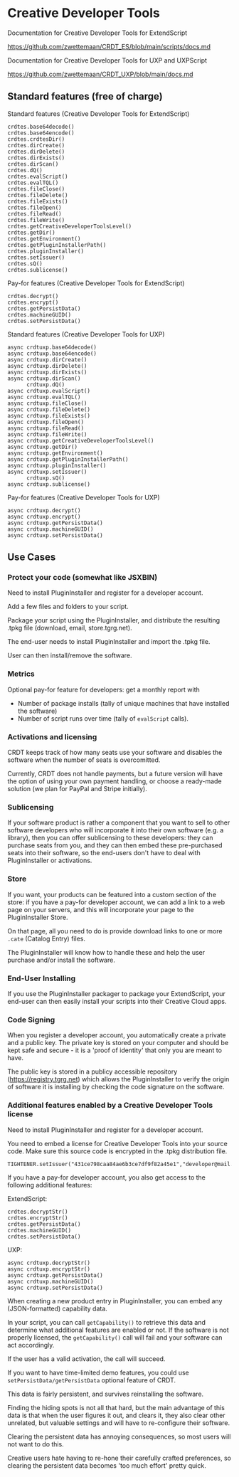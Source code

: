 # Creative Developer Tools

Documentation for Creative Developer Tools for ExtendScript

https://github.com/zwettemaan/CRDT_ES/blob/main/scripts/docs.md

Documentation for Creative Developer Tools for UXP and UXPScript

https://github.com/zwettemaan/CRDT_UXP/blob/main/docs.md

## Standard features (free of charge)

Standard features (Creative Developer Tools for ExtendScript)

```
crdtes.base64decode()
crdtes.base64encode()
crdtes.crdtesDir()
crdtes.dirCreate()
crdtes.dirDelete()
crdtes.dirExists()
crdtes.dirScan()
crdtes.dQ()
crdtes.evalScript()
crdtes.evalTQL()
crdtes.fileClose()
crdtes.fileDelete()
crdtes.fileExists()
crdtes.fileOpen()
crdtes.fileRead()
crdtes.fileWrite()
crdtes.getCreativeDeveloperToolsLevel()
crdtes.getDir()
crdtes.getEnvironment()
crdtes.getPluginInstallerPath()
crdtes.pluginInstaller()
crdtes.setIssuer()
crdtes.sQ()
crdtes.sublicense()
```

Pay-for features (Creative Developer Tools for ExtendScript)

```
crdtes.decrypt()
crdtes.encrypt()
crdtes.getPersistData()
crdtes.machineGUID()
crdtes.setPersistData()
```

Standard features (Creative Developer Tools for UXP)

```
async crdtuxp.base64decode()
async crdtuxp.base64encode()
async crdtuxp.dirCreate()
async crdtuxp.dirDelete()
async crdtuxp.dirExists()
async crdtuxp.dirScan()
      crdtuxp.dQ()
async crdtuxp.evalScript()
async crdtuxp.evalTQL()
async crdtuxp.fileClose()
async crdtuxp.fileDelete()
async crdtuxp.fileExists()
async crdtuxp.fileOpen()
async crdtuxp.fileRead()
async crdtuxp.fileWrite()
async crdtuxp.getCreativeDeveloperToolsLevel()
async crdtuxp.getDir()
async crdtuxp.getEnvironment()
async crdtuxp.getPluginInstallerPath()
async crdtuxp.pluginInstaller()
async crdtuxp.setIssuer()
      crdtuxp.sQ()
async crdtuxp.sublicense()
```

Pay-for features (Creative Developer Tools for UXP)

```
async crdtuxp.decrypt()
async crdtuxp.encrypt()
async crdtuxp.getPersistData()
async crdtuxp.machineGUID()
async crdtuxp.setPersistData()
```

## Use Cases

### Protect your code (somewhat like JSXBIN)

Need to install PluginInstaller and register for a developer account.

Add a few files and folders to your script.

Package your script using the PluginInstaller, and distribute the resulting .tpkg
file (download, email, store.tgrg.net).

The end-user needs to install PluginInstaller and import the .tpkg file.

User can then install/remove the software.

### Metrics

Optional pay-for feature for developers: get a monthly report with

- Number of package installs (tally of unique machines that have installed the software)
- Number of script runs over time (tally of `evalScript` calls).

### Activations and licensing

CRDT keeps track of how many seats use your software and disables the software when the number
of seats is overcomitted.

Currently, CRDT does not handle payments, but a future version will have the option of using
your own payment handling, or choose a ready-made solution (we plan for PayPal and Stripe initially).

### Sublicensing

If your software product is rather a component that you want to sell to other software developers who
will incorporate it into their own software (e.g. a library), then you can offer sublicensing to 
these developers: they can purchase seats from you, and they can then embed these pre-purchased
seats into their software, so the end-users don't have to deal with PluginInstaller or activations.

### Store

If you want, your products can be featured into a custom section of the store: if you have a pay-for
developer account, we can add a link to a web page on your servers, and this will incorporate your 
page to the PluginInstaller Store.

On that page, all you need to do is provide download links to one or more `.cate` (Catalog Entry) files.

The PluginInstaller will know how to handle these and help the user purchase and/or install the 
software.

### End-User Installing

If you use the PluginInstaller packager to package your ExtendScript, your end-user can then easily
install your scripts into their Creative Cloud apps.

### Code Signing

When you register a developer account, you automatically create a private and a public key. The private key is stored on your computer and should be kept safe and secure - it is a 'proof of identity' that only
you are meant to have.

The public key is stored in a publicy accessible repository (https://registry.tgrg.net) which allows the 
PluginInstaller to verify the origin of software it is installing by checking the code signature on the software.

### Additional features enabled by a Creative Developer Tools license

Need to install PluginInstaller and register for a developer account.

You need to embed a license for Creative Developer Tools into
your source code. Make sure this source code is encrypted in the .tpkg distribution file.

```
TIGHTENER.setIssuer("431ce798caa84ae6b3ce7df9f82a45e1","developer@mail.what");
```

If you have a pay-for developer account, you also get access to the following additional features:

ExtendScript:
```
crdtes.decryptStr()
crdtes.encryptStr()
crdtes.getPersistData()
crdtes.machineGUID()
crdtes.setPersistData()
```

UXP:
```
async crdtuxp.decryptStr()
async crdtuxp.encryptStr()
async crdtuxp.getPersistData()
async crdtuxp.machineGUID()
async crdtuxp.setPersistData()
```

When creating a new product entry in PluginInstaller, you can embed any (JSON-formatted) capability data.

In your script, you can call `getCapability()` to retrieve this data and determine what 
additional features are enabled or not. If the software is not properly licensed, the `getCapability()`
call will fail and your software can act accordingly.

If the user has a valid activation, the call will succeed.

If you want to have time-limited demo features, you could use `setPersistData/getPersistData` 
optional feature of CRDT.

This data is fairly persistent, and survives reinstalling the software. 

Finding the hiding spots is not all that hard, but the main advantage of this data is that 
when the user figures it out, and clears it, they also clear other unrelated, but valuable 
settings and will have to re-configure their software. 

Clearing the persistent data has annoying consequences, so most users will not want to do this.

Creative users hate having to re-hone their carefully crafted preferences, 
so clearing the persistent data becomes 'too much effort' pretty quick.
